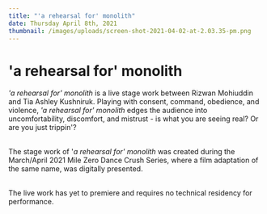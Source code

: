 ```yaml
---
title: "'a rehearsal for' monolith"
date: Thursday April 8th, 2021
thumbnail: /images/uploads/screen-shot-2021-04-02-at-2.03.35-pm.png
---
```

# 'a rehearsal for' monolith

*'a rehearsal for' monolith* is a live stage work between Rizwan Mohiuddin and Tia Ashley Kushniruk. Playing with consent, command, obedience, and violence, *'a rehearsal for' monolith* edges the audience into uncomfortability, discomfort, and mistrust - is what you are seeing real? Or are you just trippin'? 

\
The stage work of '*a rehearsal for' monolith* was created during the March/April 2021 Mile Zero Dance Crush Series, where a film adaptation of the same name, was digitally presented. 

\
The live work has yet to premiere and requires no technical residency for performance.
